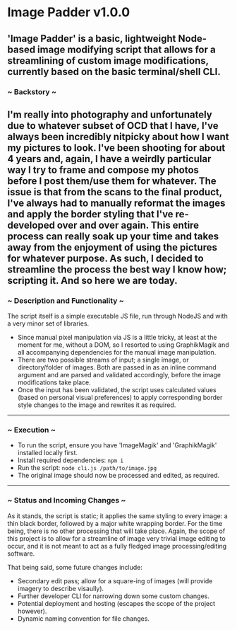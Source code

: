 # Image Padder v1.0.0
'Image Padder' is a basic, lightweight Node-based image modifying script that allows for a streamlining of 
custom image modifications, currently based on the basic terminal/shell CLI. 
---
### ~ Backstory ~
I'm really into photography and unfortunately due to whatever subset of OCD that I have, I've always been
incredibly nitpicky about how I want my pictures to look. I've been shooting for about 4 years and, again,
I have a weirdly particular way I try to frame and compose my photos before I post them/use them for
whatever. The issue is that from the scans to the final product, I've always had to manually reformat 
the images and apply the border styling that I've re-developed over and over again. This entire process
can really soak up your time and takes away from the enjoyment of using the pictures for whatever purpose. 
As such, I decided to streamline the process the best way I know how; **scripting it**. And so here 
we are today. 
---
### ~ Description and Functionality ~
The script itself is a simple executable JS file, run through NodeJS and with a very minor set of 
libraries. 
*   Since manual pixel manipulation via JS is a little tricky, at least at the moment for me, 
    without a DOM, so I resorted to using GraphikMagik and all accompanying dependencies for the 
    manual image manipulation. 
*   There are two possible streams of input; a single image, or directory/folder of images. Both are 
    passed in as an inline command argument and are parsed and validated accordingly, before the
    image modifications take place. 
*   Once the input has been validated, the script uses calculated values (based on personal visual 
    preferences) to apply corresponding border style changes to the image and rewrites it as required. 
---
### ~ Execution ~
*   To run the script, ensure you have 'ImageMagik' and 'GraphikMagik' installed locally first.
*   Install required dependencies: `npm i`
*   Run the script: `node cli.js /path/to/image.jpg`
*   The original image should now be processed and edited, as required. 
---
### ~ Status and Incoming Changes ~ 
As it stands, the script is static; it applies the same styling to every image: a thin black border, 
followed by a major white wrapping border. For the time being, there is no other processing that will
take place. Again, the scope of this project is to allow for a streamline of image very trivial image 
editing to occur, and it is not meant to act as a fully fledged image processing/editing software. 

That being said, some future changes include:
*   Secondary edit pass; allow for a square-ing of images (will provide imagery to describe visaully).
*   Further developer CLI for narrowing down some custom changes. 
*   Potential deployment and hosting (escapes the scope of the project however).
*   Dynamic naming convention for file changes. 


